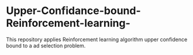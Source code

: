 # Upper-Confidance-bound-Reinforcement-learning-
This repository applies Reinforcement learning algorithm upper confidence bound to a ad selection problem.
